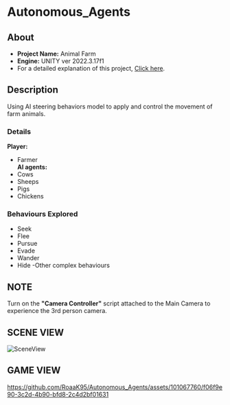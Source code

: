 # Autonomous_Agents  
## About
- **Project Name:** Animal Farm  
- **Engine:** UNITY ver 2022.3.17f1  
- For a detailed explanation of this project, [Click here](https://roaak95.github.io/Portfolio/Projects/Animal_Farm.html).
  
## Description  
Using AI steering behaviors model to apply and control the movement of farm animals.  

### Details
**Player:**  
- Farmer  
**AI agents:** 
- Cows
- Sheeps
- Pigs
- Chickens  
### Behaviours Explored   
- Seek
- Flee
- Pursue
- Evade
- Wander
- Hide -Other complex behaviours

## NOTE  
Turn on the **"Camera Controller"** script attached to the Main Camera to experience the 3rd person camera.    

## SCENE VIEW  

![SceneView](https://github.com/RoaaK95/Autonomous_Agents/assets/101067760/adc80379-07c9-4eec-908f-57e3fc73cd06)    

## GAME VIEW  

https://github.com/RoaaK95/Autonomous_Agents/assets/101067760/f06f9e90-3c2d-4b90-bfd8-2c4d2bf01631



